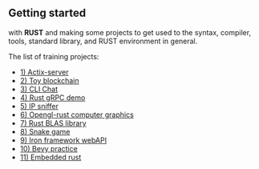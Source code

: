  <p>
 <h2>Getting started</h2> with <b>RUST</b> and making some projects
 to get used to the syntax, compiler, tools,
 standard library, and RUST environment in general.
 <p>

<p>The list of training projects:</p>
 <ul>
    <li><a href="https://github.com/joasquintero/dev-projects/tree/main/rust/1-actix-server">1) Actix-server</a></li>
    <li><a href="https://github.com/joasquintero/dev-projects/tree/main/rust/2-block-chain">2) Toy blockchain</a></li>
    <li><a href="https://github.com/joasquintero/dev-projects/tree/main/rust/3-chat">3) CLI Chat </a></li>
    <li><a href="https://github.com/joasquintero/dev-projects/tree/main/rust/4-grpcapi">4) Rust gRPC demo</a></li>
    <li><a href="https://github.com/joasquintero/dev-projects/tree/main/rust/5-ipsniffer">5) IP sniffer</a></li>
    <li><a href="https://github.com/joasquintero/dev-projects/tree/main/rust/6-opengl-rust">6) Opengl-rust computer graphics</a></li>
    <li><a href="https://github.com/joasquintero/dev-projects/tree/main/rust/7-rusty-blas">7) Rust BLAS library </a></li>
    <li><a href="https://github.com/joasquintero/dev-projects/tree/main/rust/6-opengl-rust">8) Snake game</a></li>
    <li><a href="https://github.com/joasquintero/dev-projects/tree/main/rust/9-webapi">9) Iron framework webAPI</a></li>
    <li><a href="https://github.com/joasquintero/dev-projects/tree/main/rust/10-bevy-game">10) Bevy practice</a></li>
    <li><a href="https://github.com/joasquintero/dev-projects/tree/main/rust/11-embedded-rust">11) Embedded rust</a></li>
</ul>
